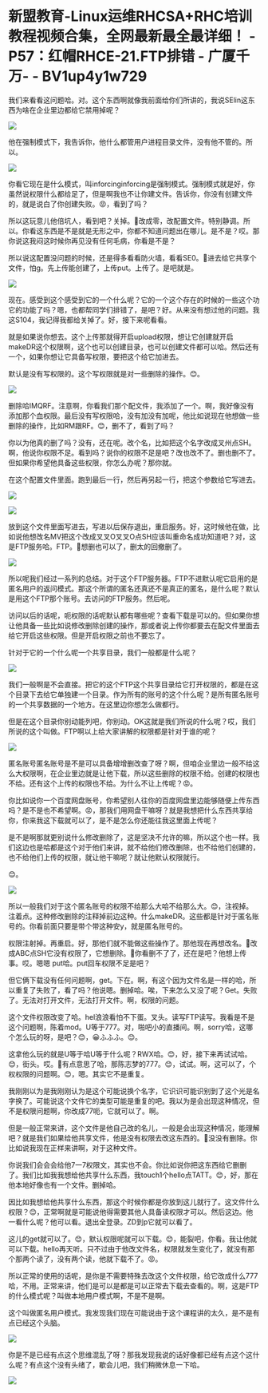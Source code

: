 # 新盟教育-Linux运维RHCSA+RHC培训教程视频合集，全网最新最全最详细！ - P57：红帽RHCE-21.FTP排错 - 广厦千万- - BV1up4y1w729

我们来看看这问题哈。对。这个东西啊就像我前面给你们所讲的，我说SElin这东西为啥在企业里边都给它禁用掉呢？



![](img/d4f18b93180e280fd5bff902b5030745_1.png)

他在强制模式下，我告诉你，他什么都管用户进程目录文件，没有他不管的。所以。

![](img/d4f18b93180e280fd5bff902b5030745_3.png)

你看它现在是什么模式，叫inforcinginforcing是强制模式。强制模式就是好，你虽然说权限什么都给足了，但是啊我也不让你建文件。告诉你，你没有创建文件的，就是说白了你创建失败。😡，看到了吗？

所以这玩意儿他倍坑人，看到吧？关掉。🎼改成零，改配置文件。特别静调。所以。你看这东西是不是就是无形之中，你都不知道问题出在哪儿。是不是？哎。那你说这我闷这时候你再见没有任何毛病，你看是不是？

所以说这配置没问题的时候，还是得多看看防火墙，看看SE0。🎼进去给它共享个文件，怕g。先上传能创建了，上传put。上传了。是吧就是。



![](img/d4f18b93180e280fd5bff902b5030745_5.png)

现在。感受到这个感受到它的一个什么呢？它的一个这个存在的时候的一些这个功它的功能了吗？嗯，也都帮同学们排错了，是吧？好。从来没有想过他的问题。我这S104，我记得我都给关掉了。好，接下来呢看看。

就是如果说你想去。这个上传那就得开启upload权限，想让它创建就开启makeDR这个权限啊，这个也可以创建目录，也可以创建文件都可以哈。然后还有一个，如果你想让它具备写权限，要把这个给它加进去。

默认是没有写权限的。这个写权限就是对一些删除的操作。😊。

![](img/d4f18b93180e280fd5bff902b5030745_7.png)

删除哈IMQRF。注意啊，你看我们那个配文件，我添加了一个。啊，我好像没有添加那个血权限。最后没有写权限哈，没有加没有加呢，他比如说现在他想做一些删除的操作，比如RM跟RF。😊，删不了，看到了吗？

你以为他真的删了吗？没有，还在呢。改个名，比如把这个名字改成叉州点SH。啊，他说你权限不足。看到吗？说你的权限不足是吧？改也改不了。删也删不了。但如果你希望他具备这些权限，你怎么办呢？那你就。

在这个配置文件里面。跑到最后一行，然后再另起一行，把这个参数给它写进去。

![](img/d4f18b93180e280fd5bff902b5030745_9.png)

![](img/d4f18b93180e280fd5bff902b5030745_10.png)

放到这个文件里面写进去，写进以后保存退出，重启服务。好，这时候他在做，比如说他想改名MV把这个改成叉叉O叉叉O点SH应该叫重命名成功知道吧？对，这是FTP服务哈。FTP。🎼想删也可以了，删太的回撤删了。



![](img/d4f18b93180e280fd5bff902b5030745_12.png)

所以呢我们经过一系列的总结。对于这个FTP服务器。FTP不进默认呢它启用的是匿名用户的返问模式。那这个所谓的匿名还真还不是真正的匿名，是什么呢？默认是用这个FTP那个账号。去访问的FTP服务。然后呢。

访问以后的话呢，呃权限的话呢默认都有哪些呢？查看下载是可以的。但如果你想让他具备一些比如说修改删除创建的操作，那或者说上传你都要去在配文件里面去给它开启这些权限。但是开启权限之前也不要忘了。

针对于它的一个什么呢一个共享目录，我们一般都是什么呢？

![](img/d4f18b93180e280fd5bff902b5030745_14.png)

我们一般啊是不会直接。把它的这个FTP这个共享目录给它打开权限的，都是在这个目录下去给它单独建一个目录。作为所有的账号的这个什么呢？是所有匿名账号的一个共享数据的一个地方。在这里边你想怎么做都行。

但是在这个目录你别动能列吧，你别动。OK这就是我们所说的什么呢？哎，我们所说的这个叫做。FTP啊以上给大家讲解的权限都是针对于谁的呢？



![](img/d4f18b93180e280fd5bff902b5030745_16.png)

匿名账号匿名账号是不是可以具备增增删改查了呀？啊，但咱企业里边一般不给这么大权限啊，在企业里边就是让他下载，所以这些删除的权限不给。创建的权限也不给。还有这个上传的权限也不给。为什么不让上传呢？😡。

你比如说你一个百度网盘账号，你希望别人往你的百度网盘里边能够随便上传东西吗？是不是也不希望啊。😡，那我们用网盘干嘛呀？就是我想把什么东西共享给你，你来我这下载就可以了，是不是怎么你还能往我这里面上传呢？

是不是啊那就更别说什么修改删除了，这是坚决不允许的嘛，所以这个也一样。我们这边也是哈都是这个对于他们来讲，就不给他们修改删除，也不给他们创建的，也不给他们上传的权限，就让他干嘛呢？就让他默认权限就行。

😊。

![](img/d4f18b93180e280fd5bff902b5030745_18.png)

所以一般我们对于这个匿名账号的权限不给那么大哈不给那么大。😊，注视掉。注着点。这种修改删除的注释掉前边这种。什么makeDR。这些都是针对于匿名账号的。你看前面只要是带个带这种安y，就是匿名账号的。

权限注射掉。再重启。好，那他们就不能做这些操作了。那他现在再想改名。🎼改成ABC点SH它没有权限了，它想删除。🎼你看删不了了，还在是吧？他想上传事。哎。嗯嗯 put哈。put回车权限不足是吧？

但它俩下载没有任何问题啊，get。下在。啊，有这个因为文件名是一样的哈，所以重复了失败了，看了吗？他说嗯。删掉哈。唉，下来怎么又没了呢？Get。失败了。无法对打开文件，无法打开文件。啊，权限的问题。

这个文件权限改变了哈。hel浪浪看怕不下蛋。叉头。读写FTP读写。我看是不是这个问题啊，陈着mod。U等于777。对，啪吧小的直播间。啊，sorry哈，这哪个怎么玩的呀，是吧？😊，😀ふふふ。😊。

这拿他么玩的就是U等于哈U等于什么呢？RWX哈。😊，好，接下来再试试哈。😊，街头。哎。🎼有点意思了哈，那陈志梦的777。😊，试试。啊，这可以了，个权权限的问题啊。😊，嗯。其实它不是重复。

我刚刚以为是我刚刚认为是这个可能说换个名字，它识识可能识别到了这个光是名字换了。可能说这个文件它的类型可能是重复的吧。我以为是会出现这种情况，但不是权限问题啊，你改成77呃，它就可以了。啊。

但是一般正常来讲，这个文件是他自己改的名儿，一般是会出现这种情况，能理解吧？就是我们如果给他共享文件，他是没有权限去改这东西的。🎼没没有删除。你比如说我现在正样来讲啊，对于这种文件。

你说我们会会会给他7一7权限文，其实也不会。你比如说你把这东西给它删删了。我们比如我我想给他共享什么东西，我touch1个hello点TATT。😊，好，那在他本地好像也有一个文件。删掉哈。

因比如我想给他共享什么东西，那这个时候你都是你放到这儿就行了。这文件什么权限？😊，正常啊就是可能说他得需要其他人具备读权限才可以。然后这边。他一看什么呢？他可以看。退出全登录。ZD到p它就可以看了。

这儿的get就可以了。😊，默认权限呢就可以下载。😊，能裂吧，你看。我让他就可以下载。hello再天听。只不过由于他改文件名，权限就发生变化了，就没有那个那两个读了，没有两个读，他就下载不了。😡。

所以正常的使用的话呢，是你是不需要特殊去改这个文件权限，给它改成什么777哈，不用。正常来讲，他们是可以是都是可以正常去下载去查看的。啊，这是FTP的什么模式呢？叫做本地用户模式啊，不是不是啊。

这个叫做匿名用户模式。我发现我们现在可能说由于这个课程讲的太久，是不是有点已经这个头脑。

![](img/d4f18b93180e280fd5bff902b5030745_20.png)

你是不是已经有点这个思维混乱了呀？那我发现我说的话好像都已经有点这个这什么呢？有点这个没有头绪了，歇会儿吧，我们稍微休息一下哈。



![](img/d4f18b93180e280fd5bff902b5030745_22.png)